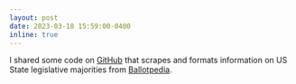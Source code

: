 ```yaml
---
layout: post
date: 2023-03-18 15:59:00-0400
inline: true
---
```

I shared some code on [GitHub](https://github.com/JulianStreyczek/Scrape-Ballotpedia-US-State-Legislative-Majorities) that scrapes and formats information on US State legislative majorities from [Ballotpedia](https://ballotpedia.org/).

